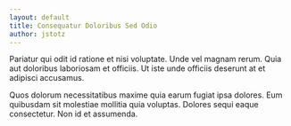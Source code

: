 ```yaml
---
layout: default
title: Consequatur Doloribus Sed Odio
author: jstotz
---
```


Pariatur qui odit id ratione et nisi voluptate. Unde vel magnam rerum. Quia aut doloribus laboriosam et officiis. Ut iste unde officiis deserunt at et adipisci accusamus.

Quos dolorum necessitatibus maxime quia earum fugiat ipsa dolores. Eum quibusdam sit molestiae mollitia quia voluptas. Dolores sequi eaque consectetur. Non id et assumenda.
